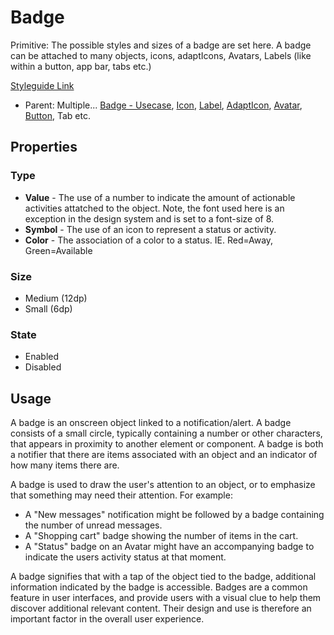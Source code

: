 # Badge

Primitive: The possible styles and sizes of a badge are set here. A badge can be attached to many objects, icons, adaptIcons, Avatars, Labels (like within a button, app bar, tabs etc.)

[Styleguide Link](https://zpl.io/bzxkPPA)

- Parent: Multiple... [Badge - Usecase](https://github.com/able-app/docs/blob/79c4b081b07ceefe4735af4cfe3099b297a9ad69/controls/%CE%B5%20elements/badge/badge-type.md), [Icon](https://github.com/able-app/docs/blob/79c4b081b07ceefe4735af4cfe3099b297a9ad69/controls/%CE%B5%20elements/icon/icon.md), [Label](https://github.com/able-app/docs/blob/79c4b081b07ceefe4735af4cfe3099b297a9ad69/controls/%CE%B5%20elements/label.md), [AdaptIcon](https://github.com/able-app/docs/blob/d689178b930c7095c750671b112985ac09eccd08/controls/%CE%B5%20elements/adapticon/adapticon.md), [Avatar](https://github.com/able-app/docs/blob/d689178b930c7095c750671b112985ac09eccd08/controls/%CE%B5%20elements/avatar/avatar.md), [Button](https://github.com/able-app/docs/blob/d689178b930c7095c750671b112985ac09eccd08/controls/%CE%B5%20elements/button.md), Tab etc.

## Properties

### Type

- **Value** - The use of a number to indicate the amount of actionable activities attatched to the object. Note, the font used here is an exception in the design system and is set to a font-size of 8.
- **Symbol** - The use of an icon to represent a status or activity.
- **Color** - The association of a color to a status. IE. Red=Away, Green=Available

### Size

- Medium (12dp)
- Small (6dp)

### State

- Enabled
- Disabled

## Usage

A badge is an onscreen object linked to a notification/alert. A badge consists of a small circle, typically containing a number or other characters, that appears in proximity to another element or component. A badge is both a notifier that there are items associated with an object and an indicator of how many items there are.

A badge is used to draw the user's attention to an object, or to emphasize that something may need their attention. For example:

- A "New messages" notification might be followed by a badge containing the number of unread messages.
- A "Shopping cart" badge showing the number of items in the cart.
- A "Status" badge on an Avatar might have an accompanying badge to indicate the users activity status at that moment.

A badge signifies that with a tap of the object tied to the badge, additional information indicated by the badge is accessible. Badges are a common feature in user interfaces, and provide users with a visual clue to help them discover additional relevant content. Their design and use is therefore an important factor in the overall user experience.